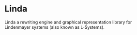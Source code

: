 
# Linda

Linda a rewriting engine and graphical representation library for
Lindenmayer systems (also known as L-Systems).